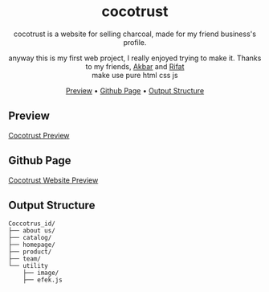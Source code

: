 <!-- markdownlint-configure-file {
  "MD013": {
    "code_blocks": false,
    "tables": false
  },
  "MD033": false,
  "MD041": false
} -->

<div align="center">

# cocotrust

cocotrust is a website for selling charcoal, made for my friend business's profile.

anyway this is my first web project, I really enjoyed trying to make it. Thanks to my friends, [Akbar][akbar-github] and [Rifat][rifat-github] <br/>
make use pure html css js

[Preview](#preview) •
[Github Page](#github-page) •
[Output Structure](#output-structure) 

</div>

## Preview

[Cocotrust Preview][cocotrust-gif]

## Github Page

[Cocotrust Website Preview][cocotrust-page]

## Output Structure

```shell
Coccotrus_id/
├── about us/
├── catalog/
├── homepage/
├── product/
├── team/
└── utility
    ├── image/
    ├── efek.js
```

[akbar-github]: https://github.com/akbarsigit
[rifat-github]: https://github.com/muhammadrifatba
[cocotrust-page]: https://wiweka24.github.io/cocotrust-id/
[cocotrust-gif]: https://
